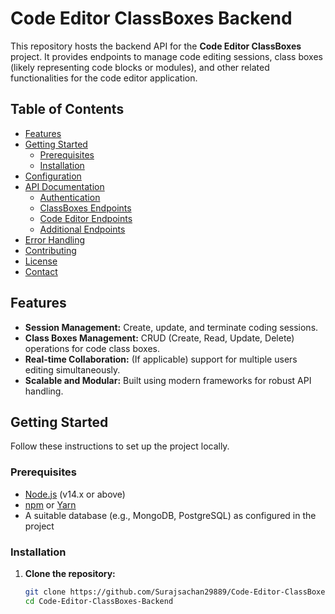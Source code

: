 # Code Editor ClassBoxes Backend

This repository hosts the backend API for the **Code Editor ClassBoxes** project. It provides endpoints to manage code editing sessions, class boxes (likely representing code blocks or modules), and other related functionalities for the code editor application.

## Table of Contents

- [Features](#features)
- [Getting Started](#getting-started)
  - [Prerequisites](#prerequisites)
  - [Installation](#installation)
- [Configuration](#configuration)
- [API Documentation](#api-documentation)
  - [Authentication](#authentication)
  - [ClassBoxes Endpoints](#classboxes-endpoints)
  - [Code Editor Endpoints](#code-editor-endpoints)
  - [Additional Endpoints](#additional-endpoints)
- [Error Handling](#error-handling)
- [Contributing](#contributing)
- [License](#license)
- [Contact](#contact)

## Features

- **Session Management:** Create, update, and terminate coding sessions.
- **Class Boxes Management:** CRUD (Create, Read, Update, Delete) operations for code class boxes.
- **Real-time Collaboration:** (If applicable) support for multiple users editing simultaneously.
- **Scalable and Modular:** Built using modern frameworks for robust API handling.

## Getting Started

Follow these instructions to set up the project locally.

### Prerequisites

- [Node.js](https://nodejs.org/) (v14.x or above)
- [npm](https://www.npmjs.com/) or [Yarn](https://yarnpkg.com/)
- A suitable database (e.g., MongoDB, PostgreSQL) as configured in the project

### Installation

1. **Clone the repository:**

   ```bash
   git clone https://github.com/Surajsachan29889/Code-Editor-ClassBoxes-Backend.git
   cd Code-Editor-ClassBoxes-Backend
